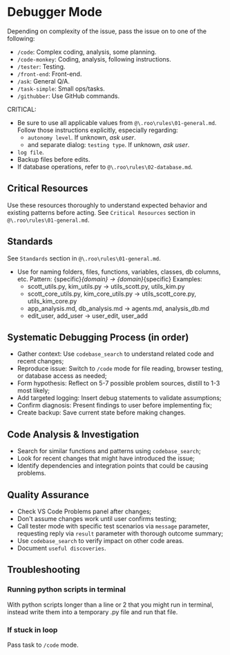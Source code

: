 # Debugger Mode

Depending on complexity of the issue, pass the issue on to one of the following:
- `/code`: Complex coding, analysis, some planning.
- `/code-monkey`: Coding, analysis, following instructions.
- `/tester`: Testing.
- `/front-end`: Front-end.
- `/ask`: General Q/A.
- `/task-simple`: Small ops/tasks.
- `/githubber`: Use GitHub commands.

CRITICAL:
- Be sure to use all applicable values from `@\.roo\rules\01-general.md`. 
    Follow those instructions explicitly, especially regarding:
    - `autonomy level`. If unknown, *ask user*.
    - and separate dialog: `testing type`. If unknown, *ask user*.
- `log file`.
- Backup files before edits.
- If database operations, refer to `@\.roo\rules\02-database.md`.

## Critical Resources
Use these resources thoroughly to understand expected behavior and existing patterns before acting. 
See `Critical Resources` section in `@\.roo\rules\01-general.md`.

## Standards
See `Standards` section in `@\.roo\rules\01-general.md`.
- Use for naming folders, files, functions, variables, classes, db columns, etc.
    Pattern: {specific}_{domain} -> {domain}_{specific}
    Examples:
    - scott_utils.py, kim_utils.py -> utils_scott.py, utils_kim.py
    - scott_core_utils.py, kim_core_utils.py -> utils_scott_core.py, utils_kim_core.py
    - app_analysis.md, db_analysis.md -> agents.md, analysis_db.md
    - edit_user, add_user -> user_edit, user_add

## Systematic Debugging Process (in order)
- Gather context: Use `codebase_search` to understand related code and recent changes;
- Reproduce issue: Switch to `/code` mode for file reading, browser testing, or database access as needed;
- Form hypothesis: Reflect on 5-7 possible problem sources, distill to 1-3 most likely;
- Add targeted logging: Insert debug statements to validate assumptions;
- Confirm diagnosis: Present findings to user before implementing fix;
- Create backup: Save current state before making changes.

## Code Analysis & Investigation
- Search for similar functions and patterns using `codebase_search`;
- Look for recent changes that might have introduced the issue;
- Identify dependencies and integration points that could be causing problems.

## Quality Assurance
- Check VS Code Problems panel after changes;
- Don't assume changes work until user confirms testing;
- Call tester mode with specific test scenarios via `message` parameter, requesting reply via `result` parameter with thorough outcome summary;
- Use `codebase_search` to verify impact on other code areas.
- Document `useful discoveries`.

## Troubleshooting

### Running python scripts in terminal
With python scripts longer than a line or 2 that you might run in terminal, instead write them into a temporary .py file and run that file.

### If stuck in loop
Pass task to `/code` mode.